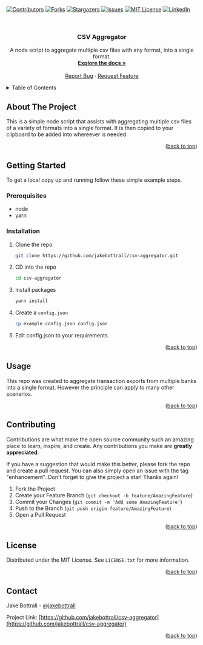 <!-- Improved compatibility of back to top link: See: https://github.com/othneildrew/Best-README-Template/pull/73 -->

<a name="readme-top"></a>

<!--
*** Thanks for checking out the Best-README-Template. If you have a suggestion
*** that would make this better, please fork the repo and create a pull request
*** or simply open an issue with the tag "enhancement".
*** Don't forget to give the project a star!
*** Thanks again! Now go create something AMAZING! :D
-->

<!-- PROJECT SHIELDS -->
<!--
*** I'm using markdown "reference style" links for readability.
*** Reference links are enclosed in brackets [ ] instead of parentheses ( ).
*** See the bottom of this document for the declaration of the reference variables
*** for contributors-url, forks-url, etc. This is an optional, concise syntax you may use.
*** https://www.markdownguide.org/basic-syntax/#reference-style-links
-->

[![Contributors][contributors-shield]][contributors-url]
[![Forks][forks-shield]][forks-url]
[![Stargazers][stars-shield]][stars-url]
[![Issues][issues-shield]][issues-url]
[![MIT License][license-shield]][license-url]
[![LinkedIn][linkedin-shield]][linkedin-url]

<!-- PROJECT LOGO -->
<br />
<div align="center">
<h3 align="center">CSV Aggregator</h3>

  <p align="center">
    A node script to aggregate multiple csv files with any format, into a single format.
    <br />
    <a href="https://github.com/jakebottrall/csv-aggregator"><strong>Explore the docs »</strong></a>
    <br />
    <br />
    <a href="https://github.com/jakebottrall/csv-aggregator/issues">Report Bug</a>
    ·
    <a href="https://github.com/jakebottrall/csv-aggregator/issues">Request Feature</a>
  </p>
</div>

<!-- TABLE OF CONTENTS -->
<details>
  <summary>Table of Contents</summary>
  <ol>
    <li>
      <a href="#about-the-project">About The Project</a>
      <ul>
        <li><a href="#built-with">Built With</a></li>
      </ul>
    </li>
    <li>
      <a href="#getting-started">Getting Started</a>
      <ul>
        <li><a href="#prerequisites">Prerequisites</a></li>
        <li><a href="#installation">Installation</a></li>
      </ul>
    </li>
    <li><a href="#usage">Usage</a></li>
    <li><a href="#roadmap">Roadmap</a></li>
    <li><a href="#contributing">Contributing</a></li>
    <li><a href="#license">License</a></li>
    <li><a href="#contact">Contact</a></li>
    <li><a href="#acknowledgments">Acknowledgments</a></li>
  </ol>
</details>

<!-- ABOUT THE PROJECT -->

## About The Project

This is a simple node script that assists with aggregating multiple csv files of a variety of formats into a single format. It is then copied to your clipboard to be added into whereever is needed.

<p align="right">(<a href="#readme-top">back to top</a>)</p>

<!-- GETTING STARTED -->

## Getting Started

To get a local copy up and running follow these simple example steps.

### Prerequisites

- node
- yarn

### Installation

1. Clone the repo
   ```sh
   git clone https://github.com/jakebottrall/csv-aggregator.git
   ```
2. CD into the repo
   ```sh
   cd csv-aggregator
   ```
3. Install packages
   ```sh
   yarn install
   ```
4. Create a `config.json`
   ```sh
   cp example.config.json config.json
   ```
5. Edit config.json to your requirements.

<p align="right">(<a href="#readme-top">back to top</a>)</p>

<!-- USAGE EXAMPLES -->

## Usage

This repo was created to aggregate transaction exports from multiple banks into a single format. However the principle can apply to many other scenarios.

<p align="right">(<a href="#readme-top">back to top</a>)</p>

<!-- CONTRIBUTING -->

## Contributing

Contributions are what make the open source community such an amazing place to learn, inspire, and create. Any contributions you make are **greatly appreciated**.

If you have a suggestion that would make this better, please fork the repo and create a pull request. You can also simply open an issue with the tag "enhancement".
Don't forget to give the project a star! Thanks again!

1. Fork the Project
2. Create your Feature Branch (`git checkout -b feature/AmazingFeature`)
3. Commit your Changes (`git commit -m 'Add some AmazingFeature'`)
4. Push to the Branch (`git push origin feature/AmazingFeature`)
5. Open a Pull Request

<p align="right">(<a href="#readme-top">back to top</a>)</p>

<!-- LICENSE -->

## License

Distributed under the MIT License. See `LICENSE.txt` for more information.

<p align="right">(<a href="#readme-top">back to top</a>)</p>

<!-- CONTACT -->

## Contact

Jake Bottrall - [@jakebottrall](https://twitter.com/jakebottrall)

Project Link: [https://github.com/jakebottrall/csv-aggregator](https://github.com/jakebottrall/csv-aggregator)

<p align="right">(<a href="#readme-top">back to top</a>)</p>

<!-- MARKDOWN LINKS & IMAGES -->
<!-- https://www.markdownguide.org/basic-syntax/#reference-style-links -->

[contributors-shield]: https://img.shields.io/github/contributors/jakebottrall/csv-aggregator.svg?style=for-the-badge
[contributors-url]: https://github.com/jakebottrall/csv-aggregator/graphs/contributors
[forks-shield]: https://img.shields.io/github/forks/jakebottrall/csv-aggregator.svg?style=for-the-badge
[forks-url]: https://github.com/jakebottrall/csv-aggregator/network/members
[stars-shield]: https://img.shields.io/github/stars/jakebottrall/csv-aggregator.svg?style=for-the-badge
[stars-url]: https://github.com/jakebottrall/csv-aggregator/stargazers
[issues-shield]: https://img.shields.io/github/issues/jakebottrall/csv-aggregator.svg?style=for-the-badge
[issues-url]: https://github.com/jakebottrall/csv-aggregator/issues
[license-shield]: https://img.shields.io/github/license/jakebottrall/csv-aggregator.svg?style=for-the-badge
[license-url]: https://github.com/jakebottrall/csv-aggregator/blob/master/LICENSE.txt
[linkedin-shield]: https://img.shields.io/badge/-LinkedIn-black.svg?style=for-the-badge&logo=linkedin&colorB=555
[linkedin-url]: https://linkedin.com/in/jakebottrall
[product-screenshot]: images/screenshot.png
[Next.js]: https://img.shields.io/badge/next.js-000000?style=for-the-badge&logo=nextdotjs&logoColor=white
[Next-url]: https://nextjs.org/
[React.js]: https://img.shields.io/badge/React-20232A?style=for-the-badge&logo=react&logoColor=61DAFB
[React-url]: https://reactjs.org/
[Vue.js]: https://img.shields.io/badge/Vue.js-35495E?style=for-the-badge&logo=vuedotjs&logoColor=4FC08D
[Vue-url]: https://vuejs.org/
[Angular.io]: https://img.shields.io/badge/Angular-DD0031?style=for-the-badge&logo=angular&logoColor=white
[Angular-url]: https://angular.io/
[Svelte.dev]: https://img.shields.io/badge/Svelte-4A4A55?style=for-the-badge&logo=svelte&logoColor=FF3E00
[Svelte-url]: https://svelte.dev/
[Laravel.com]: https://img.shields.io/badge/Laravel-FF2D20?style=for-the-badge&logo=laravel&logoColor=white
[Laravel-url]: https://laravel.com
[Bootstrap.com]: https://img.shields.io/badge/Bootstrap-563D7C?style=for-the-badge&logo=bootstrap&logoColor=white
[Bootstrap-url]: https://getbootstrap.com
[JQuery.com]: https://img.shields.io/badge/jQuery-0769AD?style=for-the-badge&logo=jquery&logoColor=white
[JQuery-url]: https://jquery.com
